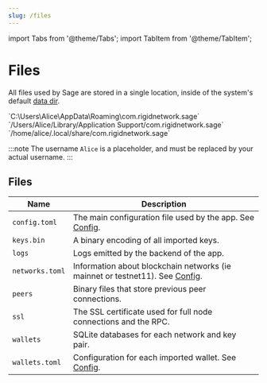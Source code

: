 ```yaml
---
slug: /files
---
```


import Tabs from '@theme/Tabs';
import TabItem from '@theme/TabItem';

# Files

All files used by Sage are stored in a single location, inside of the system's default [data dir](https://docs.rs/dirs/latest/dirs/fn.data_dir.html).

<Tabs groupId="operating-systems">
  <TabItem value="win" label="Windows">`C:\Users\Alice\AppData\Roaming\com.rigidnetwork.sage`</TabItem>
  <TabItem value="mac" label="MacOS">`/Users/Alice/Library/Application Support/com.rigidnetwork.sage`</TabItem>
  <TabItem value="linux" label="Linux">`/home/alice/.local/share/com.rigidnetwork.sage`</TabItem>
</Tabs>

:::note
The username `Alice` is a placeholder, and must be replaced by your actual username.
:::

## Files

| Name            | Description                                                                             |
| --------------- | --------------------------------------------------------------------------------------- |
| `config.toml`   | The main configuration file used by the app. See [Config](/config).                     |
| `keys.bin`      | A binary encoding of all imported keys.                                                 |
| `logs`          | Logs emitted by the backend of the app.                                                 |
| `networks.toml` | Information about blockchain networks (ie mainnet or testnet11). See [Config](/config). |
| `peers`         | Binary files that store previous peer connections.                                      |
| `ssl`           | The SSL certificate used for full node connections and the RPC.                         |
| `wallets`       | SQLite databases for each network and key pair.                                         |
| `wallets.toml`  | Configuration for each imported wallet. See [Config](/config).                          |
